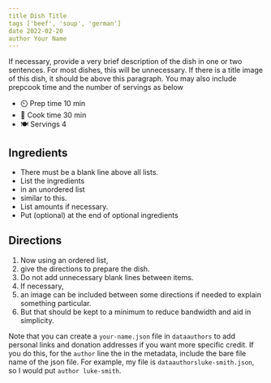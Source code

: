 ```yaml
---
title Dish Title
tags ['beef', 'soup', 'german']
date 2022-02-20
author Your Name
---
```


If necessary, provide a very brief description of the dish in one or two sentences.
For most dishes, this will be unnecessary.
If there is a title image of this dish, it should be above this paragraph.
You may also include prepcook time and the number of servings as below

- ⏲️ Prep time 10 min
- 🍳 Cook time 30 min
- 🍽️ Servings 4

## Ingredients

- There must be a blank line above all lists.
- List the ingredients
- in an unordered list
- similar to this.
- List amounts if necessary.
- Put (optional) at the end of optional ingredients

## Directions

1. Now using an ordered list,
2. give the directions to prepare the dish.
3. Do not add unnecessary blank lines between items.
4. If necessary,
5. an image can be included between some directions if needed to explain something particular.
6. But that should be kept to a minimum to reduce bandwidth and aid in simplicity.

Note that you can create a `your-name.json` file in `dataauthors` to add
personal links and donation addresses if you want more specific credit. If you
do this, for the `author` line the in the metadata, include the bare file name
of the json file. For example, my file is `dataauthorsluke-smith.json`, so I
would put `author luke-smith`.